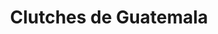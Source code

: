 ---
title: "Clutches de Guatemala"
url: /quetzaltenango/clutches-de-guatemala/
shop: piezas de automóviles
---